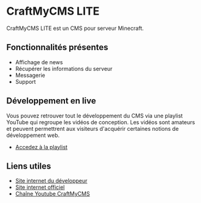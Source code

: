 # CraftMyCMS LITE

CraftMyCMS LITE est un CMS pour serveur Minecraft. 

## Fonctionnalités présentes

 - Affichage de news
 - Récupérer les informations du serveur
 - Messagerie
 - Support


## Développement en live

Vous pouvez retrouver tout le développement du CMS via une playlist YouTube qui regroupe les vidéos de conception. Les vidéos sont amateurs et peuvent permettrent aux visiteurs d'acquérir certaines notions de développement web.<br>
* [Accedez à la playlist](https://www.youtube.com/playlist?list=PLg7FNlvVE7nzEKCenp2UgLoFmE8d95zSY)


## Liens utiles
* [Site internet du développeur](http://www.kevinguiot.fr/)
* [Site internet officiel](https://www.craftmycms.fr/)
* [Chaîne Youtube CraftMyCMS](https://www.youtube.com/user/CraftMyCMSFR)
